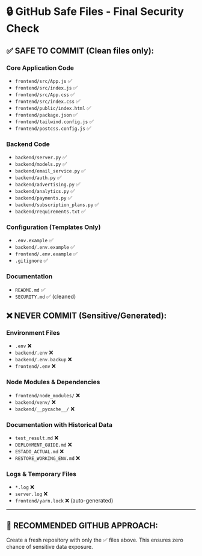 # 🔒 GitHub Safe Files - Final Security Check

## ✅ SAFE TO COMMIT (Clean files only):

### Core Application Code
- `frontend/src/App.js` ✅
- `frontend/src/index.js` ✅
- `frontend/src/App.css` ✅
- `frontend/src/index.css` ✅
- `frontend/public/index.html` ✅
- `frontend/package.json` ✅
- `frontend/tailwind.config.js` ✅
- `frontend/postcss.config.js` ✅

### Backend Code  
- `backend/server.py` ✅
- `backend/models.py` ✅
- `backend/email_service.py` ✅
- `backend/auth.py` ✅
- `backend/advertising.py` ✅
- `backend/analytics.py` ✅
- `backend/payments.py` ✅
- `backend/subscription_plans.py` ✅
- `backend/requirements.txt` ✅

### Configuration (Templates Only)
- `.env.example` ✅
- `backend/.env.example` ✅  
- `frontend/.env.example` ✅
- `.gitignore` ✅

### Documentation
- `README.md` ✅
- `SECURITY.md` ✅ (cleaned)

## ❌ NEVER COMMIT (Sensitive/Generated):

### Environment Files
- `.env` ❌
- `backend/.env` ❌
- `backend/.env.backup` ❌
- `frontend/.env` ❌

### Node Modules & Dependencies
- `frontend/node_modules/` ❌
- `backend/venv/` ❌
- `backend/__pycache__/` ❌

### Documentation with Historical Data
- `test_result.md` ❌
- `DEPLOYMENT_GUIDE.md` ❌
- `ESTADO_ACTUAL.md` ❌
- `RESTORE_WORKING_ENV.md` ❌

### Logs & Temporary Files
- `*.log` ❌
- `server.log` ❌
- `frontend/yarn.lock` ❌ (auto-generated)

---

## 🚀 RECOMMENDED GITHUB APPROACH:

Create a fresh repository with only the ✅ files above.
This ensures zero chance of sensitive data exposure.